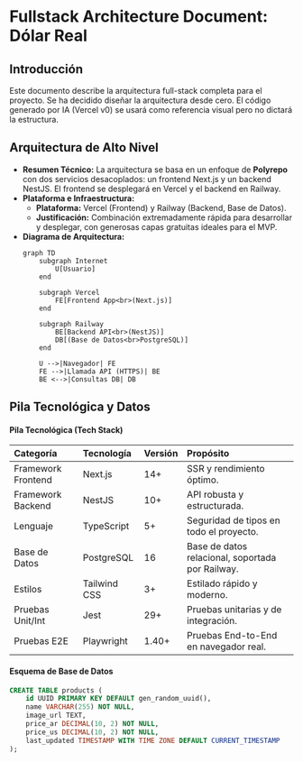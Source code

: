 # Fullstack Architecture Document: Dólar Real

## Introducción
Este documento describe la arquitectura full-stack completa para el proyecto. Se ha decidido diseñar la arquitectura desde cero. El código generado por IA (Vercel v0) se usará como referencia visual pero no dictará la estructura.

## Arquitectura de Alto Nivel
* **Resumen Técnico:** La arquitectura se basa en un enfoque de **Polyrepo** con dos servicios desacoplados: un frontend Next.js y un backend NestJS. El frontend se desplegará en Vercel y el backend en Railway.
* **Plataforma e Infraestructura:**
    * **Plataforma:** Vercel (Frontend) y Railway (Backend, Base de Datos).
    * **Justificación:** Combinación extremadamente rápida para desarrollar y desplegar, con generosas capas gratuitas ideales para el MVP.
* **Diagrama de Arquitectura:**
    ```mermaid
    graph TD
        subgraph Internet
            U[Usuario]
        end

        subgraph Vercel
            FE[Frontend App<br>(Next.js)]
        end

        subgraph Railway
            BE[Backend API<br>(NestJS)]
            DB[(Base de Datos<br>PostgreSQL)]
        end

        U -->|Navegador| FE
        FE -->|Llamada API (HTTPS)| BE
        BE <-->|Consultas DB| DB
    ```

## Pila Tecnológica y Datos
#### **Pila Tecnológica (Tech Stack)**
| Categoría | Tecnología | Versión | Propósito |
| :--- | :--- | :--- | :--- |
| Framework Frontend | Next.js | 14+ | SSR y rendimiento óptimo. |
| Framework Backend | NestJS | 10+ | API robusta y estructurada. |
| Lenguaje | TypeScript | 5+ | Seguridad de tipos en todo el proyecto. |
| Base de Datos | PostgreSQL | 16 | Base de datos relacional, soportada por Railway. |
| Estilos | Tailwind CSS | 3+ | Estilado rápido y moderno. |
| Pruebas Unit/Int | Jest | 29+ | Pruebas unitarias y de integración. |
| Pruebas E2E | Playwright | 1.40+ | Pruebas End-to-End en navegador real. |

#### **Esquema de Base de Datos**
```sql
CREATE TABLE products (
    id UUID PRIMARY KEY DEFAULT gen_random_uuid(),
    name VARCHAR(255) NOT NULL,
    image_url TEXT,
    price_ar DECIMAL(10, 2) NOT NULL,
    price_us DECIMAL(10, 2) NOT NULL,
    last_updated TIMESTAMP WITH TIME ZONE DEFAULT CURRENT_TIMESTAMP
);